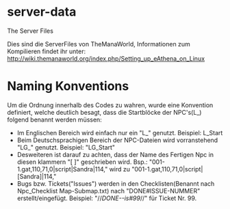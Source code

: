 server-data
===========

The Server Files

Dies sind die ServerFiles von TheManaWorld,
Informationen zum Kompilieren findet ihr unter: http://wiki.themanaworld.org/index.php/Setting_up_eAthena_on_Linux

Naming Konventions
==================

Um die Ordnung innerhalb des Codes zu wahren, wurde eine Konvention definiert,
welche deutlich besagt, dass die Startblöcke der NPC's(L_) folgend benannt werden
müssen:
   * Im Englischen Bereich wird einfach nur ein "L_" genutzt. Beispiel: L_Start
   * Beim Deutschsprachigen Bereich der NPC-Dateien wird vorranstehend "LG_" genutzt. Beispiel: "LG_Start"
   * Desweiteren ist darauf zu achten, dass der Name des Fertigen Npc in diesen klammern
    "[ ]" geschrieben wird. Bsp.: "001-1.gat,110,71,0|script|Sandra|114,"  wird zu  "001-1.gat,110,71,0|script|[Sandra]|114,"
   * Bugs bzw. Tickets("Issues") werden in den Checklisten(Benannt nach
    Npc_Checklist Map-Submap.txt) nach "DONE#ISSUE-NUMMER" erstellt/eingefügt. Beispiel: "//*DONE--is#99*//"
    für Ticket Nr. 99.
